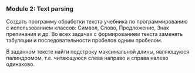 ### Module 2: Text parsing

 Создать программу обработки текста учебника по программированию с использованием классов:
 Символ, Слово, Предложение, Знак препинания и др. Во всех задачах с формированием текста
 заменять табуляции и последовательности пробелов одним пробелом.
 
 В заданном тексте найти подстроку максимальной длины, являющуюся палиндромом, т.е. читающуюся
 слева направо и справа налево одинаково. 